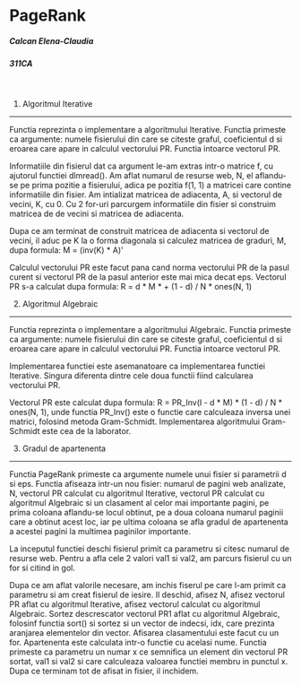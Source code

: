 # PageRank

##### Calcan Elena-Claudia<br/>
##### 311CA

<br/>

1. Algoritmul Iterative
------------------------------------------------------------------------------

Functia reprezinta o implementare a algoritmului Iterative. Functia primeste
ca argumente: numele fisierului din care se citeste graful, coeficientul d si
eroarea care apare in calculul vectorului PR. Functia intoarce vectorul PR.

Informatiile din fisierul dat ca argument le-am extras intr-o matrice f, cu
ajutorul functiei dlmread(). Am aflat numarul de resurse web, N, el aflandu-se
pe prima pozitie a fisierului, adica pe pozitia f(1, 1) a matricei care contine
informatiile din fisier. Am intializat matricea de adiacenta, A, si vectorul de
vecini, K, cu 0. Cu 2 for-uri parcurgem informatiile din fisier si construim
matricea de de vecini si matricea de adiacenta.

Dupa ce am terminat de construit matricea de adiacenta si vectorul de vecini,
il aduc pe K la o forma diagonala si calculez matricea de graduri, M, dupa
formula:
			M = (inv(K) * A)'

Calculul vectorului PR este facut pana cand norma vectorului PR de la pasul
curent si vectorul PR de la pasul anterior este mai mica decat eps.
Vectorul PR s-a calculat dupa formula:
			R = d * M * + (1 - d) / N * ones(N, 1)



2. Algoritmul Algebraic
------------------------------------------------------------------------------

Functia reprezinta o implementare a algoritmului Algebraic. Functia primeste
ca argumente: numele fisierului din care se citeste graful, coeficientul d si
eroarea care apare in calculul vectorului PR. Functia intoarce vectorul PR.

Implementarea functiei este asemanatoare ca implementarea functiei Iterative.
Singura diferenta dintre cele doua functii fiind calcularea vectorului PR.

Vectorul PR este calculat dupa formula:
			R = PR_Inv(I - d * M) * (1 - d) / N * ones(N, 1), unde functia 
PR_Inv() este o functie care calculeaza inversa unei matrici, folosind metoda
Gram-Schmidt. Implementarea algoritmului Gram-Schmidt este cea de la 
laborator.



3. Gradul de apartenenta
------------------------------------------------------------------------------

Functia PageRank primeste ca argumente numele unui fisier si parametrii d si
eps. Functia afiseaza intr-un nou fisier: numarul de pagini web analizate, N,
vectorul PR calculat cu algoritmul Iterative, vectorul PR calculat cu
algoritmul Algebraic si un clasament al celor mai importante pagini, pe prima 
coloana aflandu-se locul obtinut, pe a doua coloana numarul paginii care a 
obtinut acest loc, iar pe ultima coloana se afla gradul de apartenenta a 
acestei pagini la multimea paginilor importante.

La inceputul functiei deschi fisierul primit ca parametru si citesc numarul de 
resurse web. Pentru a afla cele 2 valori val1 si val2, am parcurs fisierul cu
un for si citind in gol. 

Dupa ce am aflat valorile necesare, am inchis fiserul pe care l-am primit ca
parametru si am creat fisierul de iesire. Il deschid, afisez N, afisez vectorul
PR aflat cu algoritmul Iterative, afisez vectorul calculat cu algoritmul
Algebraic. Sortez descrescator vectorul PR1 aflat cu algoritmul Algebraic, 
folosinf functia sort() si sortez si un vector de indecsi, idx, care prezinta
aranjarea elementelor din vector.
Afisarea clasamentului este facut cu un for. Apartenenta este calculata intr-o
functie cu acelasi nume. Functia primeste ca parametru un numar x ce semnifica
un element din vectorul PR sortat, val1 si val2 si care calculeaza valoarea
functiei membru in punctul x.
Dupa ce terminam tot de afisat in fisier, il inchidem.
